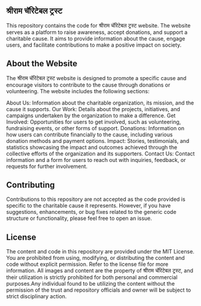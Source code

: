 ## श्रीराम चॅरिटेबल ट्रस्ट

This repository contains the code for श्रीराम चॅरिटेबल ट्रस्ट website. The website serves as a platform to raise awareness, accept donations, and support a charitable cause. It aims to provide information about the cause, engage users, and facilitate contributions to make a positive impact on society.

## About the Website
The श्रीराम चॅरिटेबल ट्रस्ट website is designed to promote a specific cause and encourage visitors to contribute to the cause through donations or volunteering. The website includes the following sections:

About Us: Information about the charitable organization, its mission, and the cause it supports.
Our Work: Details about the projects, initiatives, and campaigns undertaken by the organization to make a difference.
Get Involved: Opportunities for users to get involved, such as volunteering, fundraising events, or other forms of support.
Donations: Information on how users can contribute financially to the cause, including various donation methods and payment options.
Impact: Stories, testimonials, and statistics showcasing the impact and outcomes achieved through the collective efforts of the organization and its supporters.
Contact Us: Contact information and a form for users to reach out with inquiries, feedback, or requests for further involvement.

## Contributing

Contributions to this repository are not accepted as the code provided is specific to the charitable cause it represents. However, if you have suggestions, enhancements, or bug fixes related to the generic code structure or functionality, please feel free to open an issue.

## License

The content and code in this repository are provided under the MIT License. You are prohibited from using, modifying, or distributing the content and code without explicit permission. Refer to the license file for more information. All images and content are the property of श्रीराम चॅरिटेबल ट्रस्ट, and their utilization is strictly prohibited for both personal and commercial purposes.Any individual found to be utilizing the content without the permission of the trust and repository officials and owner will be subject to strict disciplinary action.
